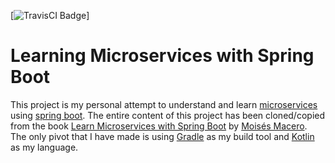 [![TravisCI Badge](https://travis-ci.com/olakra/social-multiplication.svg?branch=master)]

# Learning Microservices with Spring Boot
This project is my personal attempt to understand and learn [microservices](https://microservices.io/) using [spring boot](https://spring.io/projects/spring-boot). The entire content of this project has been cloned/copied from the book [Learn Microservices with Spring Boot](https://www.apress.com/us/book/9781484231647) by [Moisés Macero](https://thepracticaldeveloper.com/). The only pivot that I have made is using [Gradle](https://gradle.org/) as my build tool and [Kotlin](https://kotlinlang.org/) as my language. 
